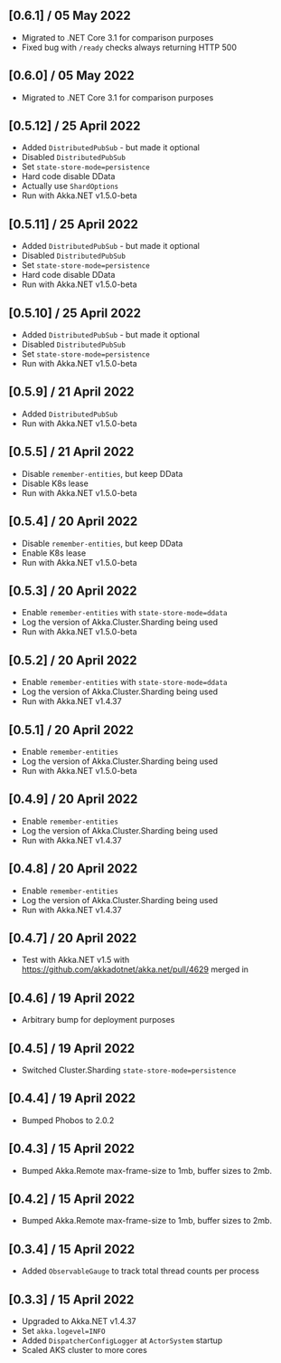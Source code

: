 ## [0.6.1] / 05 May 2022
- Migrated to .NET Core 3.1 for comparison purposes
- Fixed bug with `/ready` checks always returning HTTP 500

## [0.6.0] / 05 May 2022
- Migrated to .NET Core 3.1 for comparison purposes

## [0.5.12] / 25 April 2022
- Added `DistributedPubSub` - but made it optional
- Disabled `DistributedPubSub`
- Set `state-store-mode=persistence`
- Hard code disable DData
- Actually use `ShardOptions`
- Run with Akka.NET v1.5.0-beta

## [0.5.11] / 25 April 2022
- Added `DistributedPubSub` - but made it optional
- Disabled `DistributedPubSub`
- Set `state-store-mode=persistence`
- Hard code disable DData
- Run with Akka.NET v1.5.0-beta


## [0.5.10] / 25 April 2022
- Added `DistributedPubSub` - but made it optional
- Disabled `DistributedPubSub`
- Set `state-store-mode=persistence`
- Run with Akka.NET v1.5.0-beta


## [0.5.9] / 21 April 2022
- Added `DistributedPubSub`
- Run with Akka.NET v1.5.0-beta

## [0.5.5] / 21 April 2022
- Disable `remember-entities`, but keep DData
- Disable K8s lease
- Run with Akka.NET v1.5.0-beta

## [0.5.4] / 20 April 2022
- Disable `remember-entities`, but keep DData
- Enable K8s lease
- Run with Akka.NET v1.5.0-beta

## [0.5.3] / 20 April 2022
- Enable `remember-entities` with `state-store-mode=ddata`
- Log the version of Akka.Cluster.Sharding being used
- Run with Akka.NET v1.5.0-beta

## [0.5.2] / 20 April 2022
- Enable `remember-entities` with `state-store-mode=ddata`
- Log the version of Akka.Cluster.Sharding being used
- Run with Akka.NET v1.4.37

## [0.5.1] / 20 April 2022
- Enable `remember-entities`
- Log the version of Akka.Cluster.Sharding being used
- Run with Akka.NET v1.5.0-beta

## [0.4.9] / 20 April 2022
- Enable `remember-entities`
- Log the version of Akka.Cluster.Sharding being used
- Run with Akka.NET v1.4.37

## [0.4.8] / 20 April 2022
- Enable `remember-entities`
- Log the version of Akka.Cluster.Sharding being used
- Run with Akka.NET v1.4.37

## [0.4.7] / 20 April 2022
- Test with Akka.NET v1.5 with https://github.com/akkadotnet/akka.net/pull/4629 merged in

## [0.4.6] / 19 April 2022
- Arbitrary bump for deployment purposes

## [0.4.5] / 19 April 2022
- Switched Cluster.Sharding `state-store-mode=persistence`

## [0.4.4] / 19 April 2022
- Bumped Phobos to 2.0.2

## [0.4.3] / 15 April 2022
- Bumped Akka.Remote max-frame-size to 1mb, buffer sizes to 2mb.

## [0.4.2] / 15 April 2022
- Bumped Akka.Remote max-frame-size to 1mb, buffer sizes to 2mb.

## [0.3.4] / 15 April 2022
- Added `ObservableGauge` to track total thread counts per process

## [0.3.3] / 15 April 2022
- Upgraded to Akka.NET v1.4.37
- Set `akka.logevel=INFO`
- Added `DispatcherConfigLogger` at `ActorSystem` startup
- Scaled AKS cluster to more cores